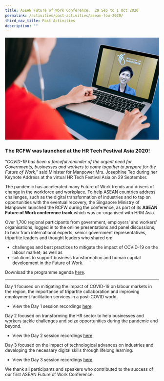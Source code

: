 ```yaml
---
title: ASEAN Future of Work Conference,  29 Sep to 1 Oct 2020
permalink: /activities/past-activities/asean-fow-2020/
third_nav_title: Past Activities
description: ""
---
```

![Keynote-Address-HR-Tech-Festival-Asia-2020](/images/min-josephine-teo-hr-fest-keynote-min.png)

### The RCFW was launched at the HR Tech Festival Asia 2020!

“_COVID-19 has been a forceful reminder of the urgent need for Governments, businesses and workers to come together to prepare for the Future of Work_,” said Minister for Manpower Mrs. Josephine Teo during her Keynote Address at the virtual HR Tech Festival Asia on 29 September.

The pandemic has accelerated many Future of Work trends and drivers of change in the workforce and workplace. To help ASEAN countries address challenges, such as the digital transformation of industries and to tap on opportunities with the eventual recovery, the Singapore Ministry of Manpower launched the RCFW during the conference, as part of its **ASEAN Future of Work conference track** which was co-organised with HRM Asia.

Over 1,700 regional participants from government, employers’ and workers’ organisations, logged in to the online presentations and panel discussions, to hear from international experts, senior government representatives, tripartite leaders and thought leaders who shared on:
- challenges and best practices to mitigate the impact of COVID-19 on the labour market; as well as
- solutions to support business transformation and human capital development in the Future of Work.

Download the programme agenda <a href="/files/HR-Tech-Festival Asia-ASEAN-Future-of-Work Track-Provisional-Programme.pdf/">here</a>.

---

Day 1 focused on mitigating the impact of COVID-19 on labour markets in the region, the importance of tripartite collaboration and improving employment facilitation services in a post-COVID world. 
- View the Day 1 session recordings <a href="/hr-tech-fest-asia-2020-asean-fow-track-day1/">here</a>.

Day 2 focused on transforming the HR sector to help businesses and workers tackle challenges and seize opportunities during the pandemic and beyond. 
- View the Day 2 session recordings <a href="/hr-tech-fest-asia-2020-asean-fow-track-day2/">here</a>.

Day 3 focused on the impact of technological advances on industries and developing the necessary digital skills through lifelong learning. 
- View the Day 3 session recordings <a href="/hr-tech-fest-asia-2020-asean-fow-track-day3/">here</a>.



We thank all participants and speakers who contributed to the success of our first ASEAN Future of Work Conference.